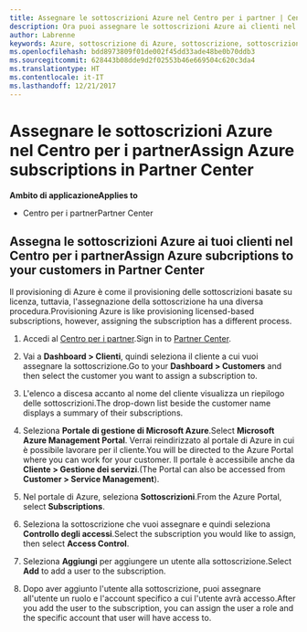 ```yaml
---
title: Assegnare le sottoscrizioni Azure nel Centro per i partner | Centro per i partner
description: Ora puoi assegnare le sottoscrizioni Azure ai clienti nel Centro per i partner.
author: Labrenne
keywords: Azure, sottoscrizione di Azure, sottoscrizione, sottoscrizioni, assegnare la sottoscrizione
ms.openlocfilehash: bdd8973809f01de002f45dd33ade48be0b70ddb3
ms.sourcegitcommit: 628443b08dde9d2f02553b46e669504c620c3da4
ms.translationtype: HT
ms.contentlocale: it-IT
ms.lasthandoff: 12/21/2017
---
```

# <a name="assign-azure-subscriptions-in-partner-center"></a><span data-ttu-id="6fd9a-104">Assegnare le sottoscrizioni Azure nel Centro per i partner</span><span class="sxs-lookup"><span data-stu-id="6fd9a-104">Assign Azure subscriptions in Partner Center</span></span>

**<span data-ttu-id="6fd9a-105">Ambito di applicazione</span><span class="sxs-lookup"><span data-stu-id="6fd9a-105">Applies to</span></span>**

-  <span data-ttu-id="6fd9a-106">Centro per i partner</span><span class="sxs-lookup"><span data-stu-id="6fd9a-106">Partner Center</span></span>
 
## <a name="assign-azure-subcriptions-to-your-customers-in-partner-center"></a><span data-ttu-id="6fd9a-107">Assegna le sottoscrizioni Azure ai tuoi clienti nel Centro per i partner</span><span class="sxs-lookup"><span data-stu-id="6fd9a-107">Assign Azure subcriptions to your customers in Partner Center</span></span>

<span data-ttu-id="6fd9a-108">Il provisioning di Azure è come il provisioning delle sottoscrizioni basate su licenza, tuttavia, l'assegnazione della sottoscrizione ha una diversa procedura.</span><span class="sxs-lookup"><span data-stu-id="6fd9a-108">Provisioning Azure is like provisioning licensed-based subscriptions, however, assigning the subscription has a different process.</span></span>
 
1. <span data-ttu-id="6fd9a-109">Accedi al [Centro per i partner](https://na01.safelinks.protection.outlook.com/?url=https%3A%2F%2Fpartnercenter.microsoft.com%2F&data=02%7C01%7Cv-keimag%40microsoft.com%7C6f107d2337fa483b078e08d4efba2d13%7C72f988bf86f141af91ab2d7cd011db47%7C1%7C0%7C636397030307982666&sdata=jViWaoT04hVO10MpiduZoNV95Iv%2B4RX3wpVd028RHSU%3D&reserved=0).</span><span class="sxs-lookup"><span data-stu-id="6fd9a-109">Sign in to [Partner Center](https://na01.safelinks.protection.outlook.com/?url=https%3A%2F%2Fpartnercenter.microsoft.com%2F&data=02%7C01%7Cv-keimag%40microsoft.com%7C6f107d2337fa483b078e08d4efba2d13%7C72f988bf86f141af91ab2d7cd011db47%7C1%7C0%7C636397030307982666&sdata=jViWaoT04hVO10MpiduZoNV95Iv%2B4RX3wpVd028RHSU%3D&reserved=0).</span></span>

2. <span data-ttu-id="6fd9a-110">Vai a **Dashboard > Clienti**, quindi seleziona il cliente a cui vuoi assegnare la sottoscrizione.</span><span class="sxs-lookup"><span data-stu-id="6fd9a-110">Go to your **Dashboard > Customers** and then select the customer you want to assign a subscription to.</span></span>

3. <span data-ttu-id="6fd9a-111">L'elenco a discesa accanto al nome del cliente visualizza un riepilogo delle sottoscrizioni.</span><span class="sxs-lookup"><span data-stu-id="6fd9a-111">The drop-down list beside the customer name displays a summary of their subscriptions.</span></span>

4. <span data-ttu-id="6fd9a-112">Seleziona **Portale di gestione di Microsoft Azure**.</span><span class="sxs-lookup"><span data-stu-id="6fd9a-112">Select **Microsoft Azure Management Portal**.</span></span> <span data-ttu-id="6fd9a-113">Verrai reindirizzato al portale di Azure in cui è possibile lavorare per il cliente.</span><span class="sxs-lookup"><span data-stu-id="6fd9a-113">You will be directed to the Azure Portal where you can work for your customer.</span></span> <span data-ttu-id="6fd9a-114">Il portale è accessibile anche da **Cliente > Gestione dei servizi**.</span><span class="sxs-lookup"><span data-stu-id="6fd9a-114">(The Portal can also be accessed from **Customer > Service Management**).</span></span>

5. <span data-ttu-id="6fd9a-115">Nel portale di Azure, seleziona **Sottoscrizioni**.</span><span class="sxs-lookup"><span data-stu-id="6fd9a-115">From the Azure Portal, select **Subscriptions**.</span></span>

6. <span data-ttu-id="6fd9a-116">Seleziona la sottoscrizione che vuoi assegnare e quindi seleziona **Controllo degli accessi**.</span><span class="sxs-lookup"><span data-stu-id="6fd9a-116">Select the subscription you would like to assign, then select **Access Control**.</span></span>

7. <span data-ttu-id="6fd9a-117">Seleziona **Aggiungi** per aggiungere un utente alla sottoscrizione.</span><span class="sxs-lookup"><span data-stu-id="6fd9a-117">Select **Add** to add a user to the subscription.</span></span> 

8. <span data-ttu-id="6fd9a-118">Dopo aver aggiunto l'utente alla sottoscrizione, puoi assegnare all'utente un ruolo e l'account specifico a cui l'utente avrà accesso.</span><span class="sxs-lookup"><span data-stu-id="6fd9a-118">After you add the user to the subscription, you can assign the user a role and the specific account that user will have access to.</span></span> 


